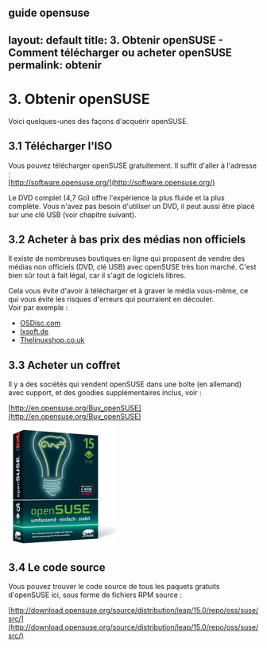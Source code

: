 guide opensuse
---
layout: default
title: 3. Obtenir openSUSE - Comment télécharger ou acheter openSUSE
permalink: obtenir
---

# 3. Obtenir openSUSE

Voici quelques-unes des façons d'acquérir openSUSE.

## 3.1 Télécharger l'ISO

Vous pouvez télécharger openSUSE gratuitement. Il suffit d'aller à l'adresse :  
[http://software.opensuse.org/](http://software.opensuse.org/)

Le DVD complet (4,7 Go) offre l'expérience la plus fluide et la plus complète. Vous n'avez pas besoin d'utiliser un DVD, il peut aussi être placé sur une clé USB (voir chapitre suivant).


## 3.2 Acheter à bas prix des médias non officiels

Il existe de nombreuses boutiques en ligne qui proposent de vendre des médias non officiels (DVD, clé USB) avec openSUSE très bon marché. C'est bien sûr tout à fait légal, car il s'agit de logiciels libres.

Cela vous évite d'avoir à télécharger et à graver le média vous-même, ce qui vous évite les risques d'erreurs qui pourraient en découler.   
Voir par exemple :

- [OSDisc.com](http://www.osdisc.com/cgi-bin/view.cgi/products/linux/suse)
- [Ixsoft.de](http://www.ixsoft.de/cgi-bin/web_store.cgi?ref=Catalogs/de/opensuse-catalog.html)
- [Thelinuxshop.co.uk](http://thelinuxshop.co.uk/opensuse-m-14.html)

## 3.3 Acheter un coffret

Il y a des sociétés qui vendent openSUSE dans une boîte (en allemand) avec support, et des goodies supplémentaires inclus, voir :

[http://en.opensuse.org/Buy_openSUSE](http://en.opensuse.org/Buy_openSUSE)  
![box](images/pics/box.png)


## 3.4 Le code source

Vous pouvez trouver le code source de tous les paquets gratuits d'openSUSE ici, sous forme de fichiers RPM source :  

[http://download.opensuse.org/source/distribution/leap/15.0/repo/oss/suse/src/](http://download.opensuse.org/source/distribution/leap/15.0/repo/oss/suse/src/)
